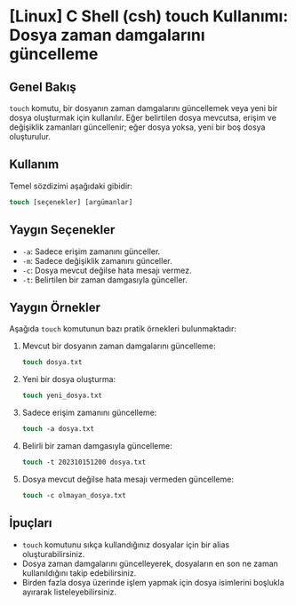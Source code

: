 # [Linux] C Shell (csh) touch Kullanımı: Dosya zaman damgalarını güncelleme

## Genel Bakış
`touch` komutu, bir dosyanın zaman damgalarını güncellemek veya yeni bir dosya oluşturmak için kullanılır. Eğer belirtilen dosya mevcutsa, erişim ve değişiklik zamanları güncellenir; eğer dosya yoksa, yeni bir boş dosya oluşturulur.

## Kullanım
Temel sözdizimi aşağıdaki gibidir:
```csh
touch [seçenekler] [argümanlar]
```

## Yaygın Seçenekler
- `-a`: Sadece erişim zamanını günceller.
- `-m`: Sadece değişiklik zamanını günceller.
- `-c`: Dosya mevcut değilse hata mesajı vermez.
- `-t`: Belirtilen bir zaman damgasıyla günceller.

## Yaygın Örnekler
Aşağıda `touch` komutunun bazı pratik örnekleri bulunmaktadır:

1. Mevcut bir dosyanın zaman damgalarını güncelleme:
   ```csh
   touch dosya.txt
   ```

2. Yeni bir dosya oluşturma:
   ```csh
   touch yeni_dosya.txt
   ```

3. Sadece erişim zamanını güncelleme:
   ```csh
   touch -a dosya.txt
   ```

4. Belirli bir zaman damgasıyla güncelleme:
   ```csh
   touch -t 202310151200 dosya.txt
   ```

5. Dosya mevcut değilse hata mesajı vermeden güncelleme:
   ```csh
   touch -c olmayan_dosya.txt
   ```

## İpuçları
- `touch` komutunu sıkça kullandığınız dosyalar için bir alias oluşturabilirsiniz.
- Dosya zaman damgalarını güncelleyerek, dosyaların en son ne zaman kullanıldığını takip edebilirsiniz.
- Birden fazla dosya üzerinde işlem yapmak için dosya isimlerini boşlukla ayırarak listeleyebilirsiniz.